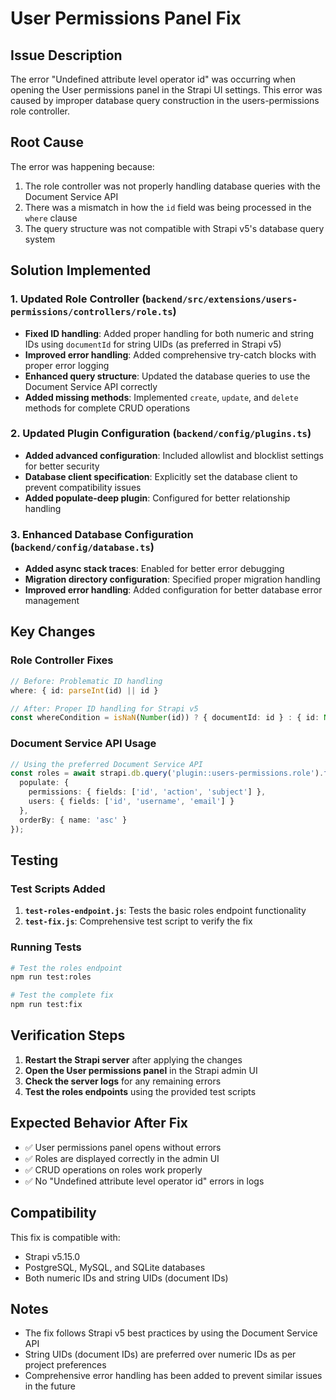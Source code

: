 # User Permissions Panel Fix

## Issue Description

The error "Undefined attribute level operator id" was occurring when opening the User permissions panel in the Strapi UI settings. This error was caused by improper database query construction in the users-permissions role controller.

## Root Cause

The error was happening because:
1. The role controller was not properly handling database queries with the Document Service API
2. There was a mismatch in how the `id` field was being processed in the `where` clause
3. The query structure was not compatible with Strapi v5's database query system

## Solution Implemented

### 1. Updated Role Controller (`backend/src/extensions/users-permissions/controllers/role.ts`)

- **Fixed ID handling**: Added proper handling for both numeric and string IDs using `documentId` for string UIDs (as preferred in Strapi v5)
- **Improved error handling**: Added comprehensive try-catch blocks with proper error logging
- **Enhanced query structure**: Updated the database queries to use the Document Service API correctly
- **Added missing methods**: Implemented `create`, `update`, and `delete` methods for complete CRUD operations

### 2. Updated Plugin Configuration (`backend/config/plugins.ts`)

- **Added advanced configuration**: Included allowlist and blocklist settings for better security
- **Database client specification**: Explicitly set the database client to prevent compatibility issues
- **Added populate-deep plugin**: Configured for better relationship handling

### 3. Enhanced Database Configuration (`backend/config/database.ts`)

- **Added async stack traces**: Enabled for better error debugging
- **Migration directory configuration**: Specified proper migration handling
- **Improved error handling**: Added configuration for better database error management

## Key Changes

### Role Controller Fixes

```typescript
// Before: Problematic ID handling
where: { id: parseInt(id) || id }

// After: Proper ID handling for Strapi v5
const whereCondition = isNaN(Number(id)) ? { documentId: id } : { id: Number(id) };
```

### Document Service API Usage

```typescript
// Using the preferred Document Service API
const roles = await strapi.db.query('plugin::users-permissions.role').findMany({
  populate: {
    permissions: { fields: ['id', 'action', 'subject'] },
    users: { fields: ['id', 'username', 'email'] }
  },
  orderBy: { name: 'asc' }
});
```

## Testing

### Test Scripts Added

1. **`test-roles-endpoint.js`**: Tests the basic roles endpoint functionality
2. **`test-fix.js`**: Comprehensive test script to verify the fix

### Running Tests

```bash
# Test the roles endpoint
npm run test:roles

# Test the complete fix
npm run test:fix
```

## Verification Steps

1. **Restart the Strapi server** after applying the changes
2. **Open the User permissions panel** in the Strapi admin UI
3. **Check the server logs** for any remaining errors
4. **Test the roles endpoints** using the provided test scripts

## Expected Behavior After Fix

- ✅ User permissions panel opens without errors
- ✅ Roles are displayed correctly in the admin UI
- ✅ CRUD operations on roles work properly
- ✅ No "Undefined attribute level operator id" errors in logs

## Compatibility

This fix is compatible with:
- Strapi v5.15.0
- PostgreSQL, MySQL, and SQLite databases
- Both numeric IDs and string UIDs (document IDs)

## Notes

- The fix follows Strapi v5 best practices by using the Document Service API
- String UIDs (document IDs) are preferred over numeric IDs as per project preferences
- Comprehensive error handling has been added to prevent similar issues in the future 